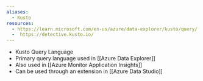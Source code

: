 ```yaml
---
aliases:
  - Kusto
resources:
  - https://learn.microsoft.com/en-us/azure/data-explorer/kusto/query/
  -  https://detective.kusto.io/
---
```

- Kusto Query Language
- Primary query language used in [[Azure Data Explorer]]
- Also used in [[Azure Monitor Application Insights]]
- Can be used through an extension in [[Azure Data Studio]]